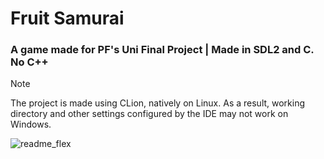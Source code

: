 # Fruit Samurai
### A game made for PF's Uni Final Project | Made in SDL2 and C. No C++

> [!Note]
> The project is made using CLion, natively on Linux. As a result, working directory and other settings configured by the IDE may not work on Windows.

![readme_flex](https://github.com/user-attachments/assets/62b6b139-6409-42e9-9864-5e353f3cf743)
